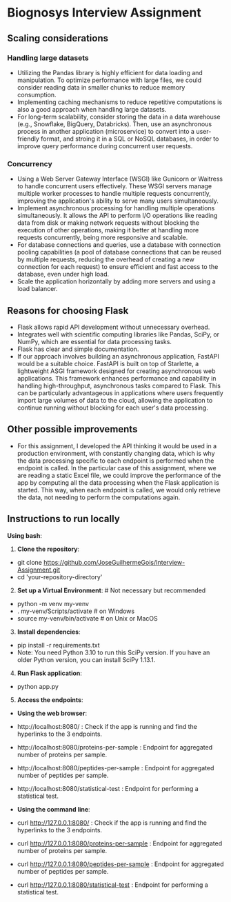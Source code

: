 # Biognosys Interview Assignment

## Scaling considerations

### Handling large datasets

- Utilizing the Pandas library is highly efficient for data loading and manipulation. To optimize performance with large files, we could consider reading data in smaller chunks to reduce memory consumption.
- Implementing caching mechanisms to reduce repetitive computations is also a good approach when handling large datasets.
- For long-term scalability, consider storing the data in a data warehouse (e.g., Snowflake, BigQuery, Databricks). Then, use an asynchronous process in another application (microservice) to convert into a user-friendly format, and stroing it in a SQL or NoSQL databases, in order to improve query performance during concurrent user requests.

### Concurrency

- Using a Web Server Gateway Interface (WSGI) like Gunicorn or Waitress to handle concurrent users effectively. These WSGI servers manage multiple worker processes to handle multiple requests concurrently, improving the application's ability to serve many users simultaneously.
- Implement asynchronous processing for handling multiple operations simultaneously. It allows the API to perform I/O operations like reading data from disk or making network requests without blocking the execution of other operations, making it better at handling more requests concurrently, being more responsive and scalable.
- For database connections and queries, use a database with connection pooling capabilities (a pool of database connections that can be reused by multiple requests, reducing the overhead of creating a new connection for each request) to ensure efficient and fast access to the database, even under high load.
- Scale the application horizontally by adding more servers and using a load balancer.

## Reasons for choosing Flask

- Flask allows rapid API development without unnecessary overhead.
- Integrates well with scientific computing libraries like Pandas, SciPy, or NumPy, which are essential for data processing tasks.
- Flask has clear and simple documentation.
- If our approach involves building an asynchronous application, FastAPI would be a suitable choice. FastAPI is built on top of Starlette, a lightweight ASGI framework designed for creating asynchronous web applications. This framework enhances performance and capability in handling high-throughput, asynchronous tasks compared to Flask. This can be particularly advantageous in applications where users frequently import large volumes of data to the cloud, allowing the application to continue running without blocking for each user's data processing.

## Other possible improvements

- For this assignment, I developed the API thinking it would be used in a production environment, with  constantly changing data,  which is why the data processing specific to each endpoint is performed when the endpoint is called. In the particular case of this assignment, where we are reading a static Excel file, we could improve the performance of the app by computing all the data processing when the Flask application is started. This way, when each endpoint is called, we would only retrieve the data, not needing to perform the computations again.


## Instructions to run locally
**Using bash**:
1. **Clone the repository**:
- git clone https://github.com/JoseGuilhermeGois/Interview-Assignment.git
- cd 'your-repository-directory'

2. **Set up a Virtual Environment**:    # Not necessary but recommended
- python -m venv my-venv
- . my-venv/Scripts/activate      # on Windows
- source my-venv/bin/activate     # on Unix or MacOS

3. **Install dependencies**:
- pip install -r requirements.txt
- Note: You need Python 3.10 to run this SciPy version. If you have an older Python version, you can install SciPy 1.13.1.

4. **Run Flask application**:
- python app.py

5. **Access the endpoints**:

- **Using the web browser**:
- http://localhost:8080/ : Check if the app is running and find the hyperlinks to the 3 endpoints.
- http://localhost:8080/proteins-per-sample : Endpoint for aggregated number of proteins per sample.
- http://localhost:8080/peptides-per-sample : Endpoint for aggregated number of peptides per sample.
- http://localhost:8080/statistical-test : Endpoint for performing a statistical test.

- **Using the command line**:
- curl http://127.0.0.1:8080/ : Check if the app is running and find the hyperlinks to the 3 endpoints.
- curl http://127.0.0.1:8080/proteins-per-sample : Endpoint for aggregated number of proteins per sample.
- curl http://127.0.0.1:8080/peptides-per-sample : Endpoint for aggregated number of peptides per sample.
- curl http://127.0.0.1:8080/statistical-test : Endpoint for performing a statistical test.
